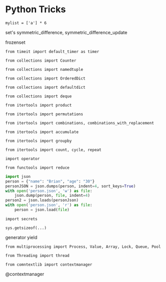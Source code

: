 # Python Tricks

`mylist = ['a'] * 6`

set's symmetric_difference, symmetric_difference_update

frozenset

`from timeit import default_timer as timer`

`from collections import Counter`

`from collections import namedtuple`

`from collections import OrderedDict`

`from collections import defaultdict`

`from collections import deque`

`from itertools import product`

`from itertools import permutations`

`from itertools import combinations, combinations_with_replacement`

`from itertools import accumulate`

`from itertools import groupby`

`from itertools import count, cycle, repeat`

`import operator`

`from functools import reduce`

```py
import json
person = {"name": "Brian", "age": "30"}
personJSON = json.dumps(person, indent=4, sort_keys=True)
with open('person.json', 'w') as file:
    json.dump(person, file, indent=4)
person2 = json.loads(personJson)
with open('person.json', 'r') as file:
    person = json.load(file)
```

`import secrets`

`sys.getsizeof(...)`

generator yield

`from multiprocessing import Process, Value, Array, Lock, Queue, Pool`

`from Threading import thread`

`from comntextlib import contextmanager`

@contextmanager
